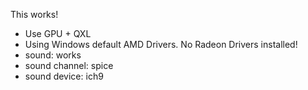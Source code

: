 This works!

- Use GPU + QXL
- Using Windows default AMD Drivers. No Radeon Drivers installed!
- sound: works
- sound channel: spice
- sound device: ich9
